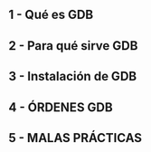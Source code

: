 ## 1 - Qué es GDB


## 2 - Para qué sirve GDB


## 3 - Instalación de GDB

## 4 - ÓRDENES GDB


## 5 - MALAS PRÁCTICAS

